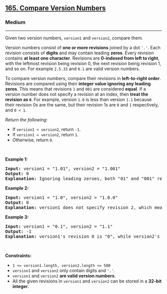 <h2><a href="https://leetcode.com/problems/compare-version-numbers/">165. Compare Version Numbers</a></h2><h3>Medium</h3><hr><div style="user-select: auto;"><p style="user-select: auto;">Given two version numbers,&nbsp;<code style="user-select: auto;">version1</code> and <code style="user-select: auto;">version2</code>, compare them.</p>

<ul style="user-select: auto;">
</ul>

<p style="user-select: auto;">Version numbers consist of <strong style="user-select: auto;">one or more revisions</strong> joined by a dot&nbsp;<code style="user-select: auto;">'.'</code>. Each revision&nbsp;consists of <strong style="user-select: auto;">digits</strong>&nbsp;and may contain leading <strong style="user-select: auto;">zeros</strong>. Every revision contains <strong style="user-select: auto;">at least one character</strong>. Revisions are <strong style="user-select: auto;">0-indexed from left to right</strong>, with the leftmost revision being revision 0, the next revision being revision 1, and so on. For example&nbsp;<code style="user-select: auto;">2.5.33</code>&nbsp;and&nbsp;<code style="user-select: auto;">0.1</code>&nbsp;are valid version numbers.</p>

<p style="user-select: auto;">To compare version numbers, compare their revisions in <strong style="user-select: auto;">left-to-right order</strong>. Revisions are compared using their&nbsp;<strong style="user-select: auto;">integer value ignoring any leading zeros</strong>. This means that revisions&nbsp;<code style="user-select: auto;">1</code>&nbsp;and&nbsp;<code style="user-select: auto;">001</code>&nbsp;are considered&nbsp;<strong style="user-select: auto;">equal</strong>. If a version number does not specify a revision at an index, then&nbsp;<strong style="user-select: auto;">treat the revision as&nbsp;<code style="user-select: auto;">0</code></strong>. For example, version&nbsp;<code style="user-select: auto;">1.0</code> is less than version&nbsp;<code style="user-select: auto;">1.1</code>&nbsp;because their revision 0s are the same, but their revision 1s are&nbsp;<code style="user-select: auto;">0</code>&nbsp;and&nbsp;<code style="user-select: auto;">1</code>&nbsp;respectively, and&nbsp;<code style="user-select: auto;">0 &lt; 1</code>.</p>

<p style="user-select: auto;"><em style="user-select: auto;">Return the following:</em></p>

<ul style="user-select: auto;">
	<li style="user-select: auto;">If <code style="user-select: auto;">version1 &lt; version2</code>, return <code style="user-select: auto;">-1</code>.</li>
	<li style="user-select: auto;">If <code style="user-select: auto;">version1 &gt; version2</code>, return <code style="user-select: auto;">1</code>.</li>
	<li style="user-select: auto;">Otherwise, return <code style="user-select: auto;">0</code>.</li>
</ul>

<p style="user-select: auto;">&nbsp;</p>
<p style="user-select: auto;"><strong class="example" style="user-select: auto;">Example 1:</strong></p>

<pre style="user-select: auto;"><strong style="user-select: auto;">Input:</strong> version1 = "1.01", version2 = "1.001"
<strong style="user-select: auto;">Output:</strong> 0
<strong style="user-select: auto;">Explanation:</strong> Ignoring leading zeroes, both "01" and "001" represent the same integer "1".
</pre>

<p style="user-select: auto;"><strong class="example" style="user-select: auto;">Example 2:</strong></p>

<pre style="user-select: auto;"><strong style="user-select: auto;">Input:</strong> version1 = "1.0", version2 = "1.0.0"
<strong style="user-select: auto;">Output:</strong> 0
<strong style="user-select: auto;">Explanation:</strong> version1 does not specify revision 2, which means it is treated as "0".
</pre>

<p style="user-select: auto;"><strong class="example" style="user-select: auto;">Example 3:</strong></p>

<pre style="user-select: auto;"><strong style="user-select: auto;">Input:</strong> version1 = "0.1", version2 = "1.1"
<strong style="user-select: auto;">Output:</strong> -1
<strong style="user-select: auto;">Explanation:</strong> version1's revision 0 is "0", while version2's revision 0 is "1". 0 &lt; 1, so version1 &lt; version2.
</pre>

<p style="user-select: auto;">&nbsp;</p>
<p style="user-select: auto;"><strong style="user-select: auto;">Constraints:</strong></p>

<ul style="user-select: auto;">
	<li style="user-select: auto;"><code style="user-select: auto;">1 &lt;= version1.length, version2.length &lt;= 500</code></li>
	<li style="user-select: auto;"><code style="user-select: auto;">version1</code> and <code style="user-select: auto;">version2</code>&nbsp;only contain digits and <code style="user-select: auto;">'.'</code>.</li>
	<li style="user-select: auto;"><code style="user-select: auto;">version1</code> and <code style="user-select: auto;">version2</code>&nbsp;<strong style="user-select: auto;">are valid version numbers</strong>.</li>
	<li style="user-select: auto;">All the given revisions in&nbsp;<code style="user-select: auto;">version1</code> and <code style="user-select: auto;">version2</code>&nbsp;can be stored in&nbsp;a&nbsp;<strong style="user-select: auto;">32-bit integer</strong>.</li>
</ul>
</div>
